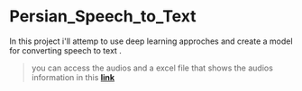 # Persian_Speech_to_Text
In this project i'll attemp to use deep learning approches and create a model for converting speech to text .
> you can access the audios and a excel file that shows the audios information in this [**link**](https://drive.google.com/file/d/19QKm7Zi6Kyoc6HxJ_v5VmnpDRo9vESVO/view?usp=sharing,https://docs.google.com/spreadsheets/d/1y6LuSdP8p_6CGB3y4hCP8o4B2Qtnnc0Z/edit?usp=sharing&ouid=111313056663293402882&rtpof=true&sd=true](https://drive.google.com/drive/folders/1HKDHlZ9kGkIINpYz_YgX4snDRYB8lSZd?usp=sharing)https://drive.google.com/drive/folders/1HKDHlZ9kGkIINpYz_YgX4snDRYB8lSZd?usp=sharing)
